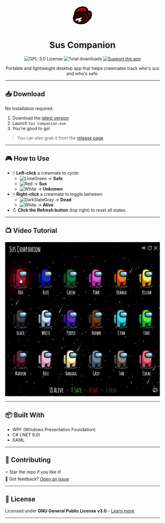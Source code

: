 <p align="center">
  <a href="https://github.com/lucas-jammes/SusCompanion">
    <img src="assets/images/misc/logo.png" alt="Sus Companion Logo" width="75" height="75">
  </a>

  <h1 align="center">Sus Companion</h1>

  <p align="center">
    <img src="https://img.shields.io/github/license/lucas-jammes/SusCompanion" title="GPL-3.0 License">
    <img src="https://img.shields.io/github/downloads/lucas-jammes/SusCompanion/total" title="Total downloads">
    <a href="https://www.paypal.me/lucasjammes" target="_blank"><img src="https://img.shields.io/badge/💙-Support_the_app-blue.svg" alt="Support the app"></a>
  </p>

  <p align="center">
    Portable and lightweight desktop app that helps crewmates track who's sus and who's safe.
  </p>
</p>

---

## 📥 Download

No installation required:

1. Download the [latest version][direct-download]
2. Launch `Sus Companion.exe`
3. You're good to go!

> You can also grab it from the [release page][release-page]

---

## 🎮 How to Use

- 🖱 **Left-click** a crewmate to cycle:
  - ![LimeGreen](https://place-hold.it/10/32CD32/32CD32) → **Safe**
  - ![Red](https://place-hold.it/10/FF0000/FF0000) → **Sus**
  - ![White](https://place-hold.it/10/FFFFFF/FFFFFF) → **Unknown**
- 🖱 **Right-click** a crewmate to toggle between:  
  - ![DarkSlateGray](https://place-hold.it/10/2F4F4F/2F4F4F) → **Dead**
  - ![White](https://place-hold.it/10/FFFFFF/FFFFFF) → **Alive**
- ↻ **Click the Refresh button** (top right) to reset all states.

---

## 📺 Video Tutorial

![Application Tutorial](./assets/images/misc/tutorial.gif "App in action")

---

## 📦 Built With

- WPF (Windows Presentation Foundation)  
- C# (.NET 9.0)  
- XAML  

---

## 🤝 Contributing  

⭐ Star the repo if you like it!  
💬 Got feedback? [Open an issue](https://github.com/lucas-jammes/SusCompanion/issues)  

---

## 📜 License

Licensed under **GNU General Public License v3.0** - [Learn more](https://www.gnu.org/licenses/gpl-3.0.en.html)

---

[release-page]: https://github.com/lucas-jammes/SusCompanion/releases/latest "Latest release"  
[direct-download]: https://github.com/lucas-jammes/SusCompanion/releases/download/v1.7.0/Sus_Companion.exe "Direct download"
